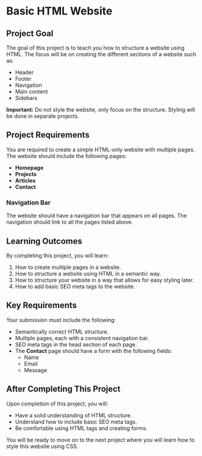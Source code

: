 # Basic HTML Website

## Project Goal

The goal of this project is to teach you how to structure a website using HTML. The focus will be on creating the different sections of a website such as:

- Header
- Footer
- Navigation
- Main content
- Sidebars

**Important:** Do not style the website, only focus on the structure. Styling will be done in separate projects.

## Project Requirements

You are required to create a simple HTML-only website with multiple pages. The website should include the following pages:

- **Homepage**
- **Projects**
- **Articles**
- **Contact**

### Navigation Bar

The website should have a navigation bar that appears on all pages. The navigation should link to all the pages listed above.

## Learning Outcomes

By completing this project, you will learn:

1. How to create multiple pages in a website.
2. How to structure a website using HTML in a semantic way.
3. How to structure your website in a way that allows for easy styling later.
4. How to add basic SEO meta tags to the website.

## Key Requirements

Your submission must include the following:

- Semantically correct HTML structure.
- Multiple pages, each with a consistent navigation bar.
- SEO meta tags in the head section of each page.
- The **Contact** page should have a form with the following fields:
  - Name
  - Email
  - Message

## After Completing This Project

Upon completion of this project, you will:

- Have a solid understanding of HTML structure.
- Understand how to include basic SEO meta tags.
- Be comfortable using HTML tags and creating forms.

You will be ready to move on to the next project where you will learn how to style this website using CSS.
